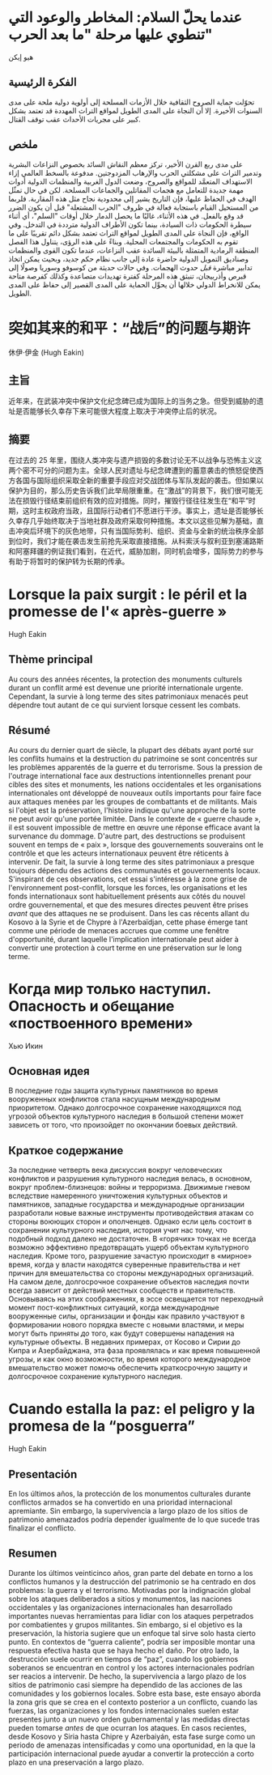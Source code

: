 # عندما يحلّ السلام: المخاطر والوعود التي تنطوي عليها مرحلة \"ما بعد الحرب\"

هيو إيكن

## الفكرة الرئيسية

تحوّلت حماية الصروح الثقافية خلال الأزمات المسلحة إلى أولوية دولية ملحة على مدى السنوات الأخيرة. إلا أن النجاة على المدى الطويل لمواقع التراث المهددة قد تعتمد بشكل كبير على مجريات الأحداث عقب توقف القتال.

## ملخص

على مدى ربع القرن الأخير، تركز معظم النقاش السائد بخصوص النزاعات البشرية وتدمير التراث على مشكلتي الحرب والإرهاب المزدوجتين. مدفوعة بالسخط العالمي إزاء الاستهداف المتعمَّد للمواقع والصروح، وضعت الدول الغربية والمنظمات الدولية أدوات مهمة جديدة للتعامل مع هجمات المقاتلين والجماعات المسلحة. لكن في حال تمثّل الهدف في الحفاظ عليها، فإن التاريخ يشير إلى محدودية نجاح مثل هذه المقاربة. فلربما من المستحيل القيام باستجابة فعالة في ظروف \"الحرب المشتعلة\" قبل أن يكون الضرر قد وقع بالفعل. في هذه الأثناء، غالبًا ما يحصل الدمار خلال أوقات \"السلم\"، أي أثناء سيطرة الحكومات ذات السيادة، بينما تكون الأطراف الدولية مترددة في التدخل. وفي الواقع، فإن النجاة على المدى الطويل لمواقع التراث تعتمد بشكل دائم تقريبًا على ما تقوم به الحكومات والمجتمعات المحلية. وبناءً على هذه الرؤى، يتناول هذا الفصل المنطقة الرمادية المتمثلة بالبيئة السائدة عقب النزاعات، عندما تكون القوى والمنظمات وصناديق التمويل الدولية حاضرة عادة إلى جانب نظام حكم جديد، وبحيث يمكن اتخاذ تدابير مباشرة *قبل* حدوث الهجمات. وفي حالات حديثة من كوسوفو وسوريا وصولًا إلى قبرص وأذربيجان، تنبثق هذه المرحلة كفترة تهديدات متصاعدة وكذلك كفرصة متاحة يمكن للانخراط الدولي خلالها أن يحوِّل الحماية على المدى القصير إلى حفاظ على المدى الطويل.

# 突如其来的和平：“战后”的问题与期许

休伊·伊金 (Hugh Eakin)

## 主旨

近年来，在武装冲突中保护文化纪念碑已成为国际上的当务之急。但受到威胁的遗址是否能够长久幸存下来可能很大程度上取决于冲突停止后的状况。

## 摘要

在过去的 25 年里，围绕人类冲突与遗产损毁的多数讨论无不以战争与恐怖主义这两个密不可分的问题为主。全球人民对遗址与纪念碑遭到的蓄意袭击的愤怒促使西方各国与国际组织采取全新的重要手段应对交战团体与军队发起的袭击。但如果以保护为目的，那么历史告诉我们此举局限重重。在“激战”的背景下，我们很可能无法在损毁行径结束前组织有效的应对措施。同时，摧毁行径往往发生在“和平”时期，这时主权政府当政，且国际行动者们不愿进行干涉。事实上，遗址是否能够长久幸存几乎始终取决于当地社群及政府采取何种措施。本文以这些见解为基础，直击冲突后环境下的灰色地带，只有当国际势利、组织、资金与全新的统治秩序全部到位时，我们才能在袭击发生前抢先采取直接措施。从科索沃与叙利亚到塞浦路斯和阿塞拜疆的例证我们看到，在近代，威胁加剧，同时机会增多，国际势力的参与有助于将暂时的保护转为长期的传承。

# Lorsque la paix surgit : le péril et la promesse de l'« après-guerre »

Hugh Eakin

## Thème principal

Au cours des années récentes, la protection des monuments culturels durant un conflit armé est devenue une priorité internationale urgente. Cependant, la survie à long terme des sites patrimoniaux menacés peut dépendre tout autant de ce qui survient lorsque cessent les combats.

## Résumé

Au cours du dernier quart de siècle, la plupart des débats ayant porté sur les conflits humains et la destruction du patrimoine se sont concentrés sur les problèmes apparentés de la guerre et du terrorisme. Sous la pression de l'outrage international face aux destructions intentionnelles prenant pour cibles des sites et monuments, les nations occidentales et les organisations internationales ont développé de nouveaux outils importants pour faire face aux attaques menées par les groupes de combattants et de militants. Mais si l'objet est la préservation, l'histoire indique qu'une approche de la sorte ne peut avoir qu'une portée limitée. Dans le contexte de « guerre chaude », il est souvent impossible de mettre en œuvre une réponse efficace avant la survenance du dommage. D'autre part, des destructions se produisent souvent en temps de « paix », lorsque des gouvernements souverains ont le contrôle et que les acteurs internationaux peuvent être réticents à intervenir. De fait, la survie à long terme des sites patrimoniaux a presque toujours dépendu des actions des communautés et gouvernements locaux. S'inspirant de ces observations, cet essai s'intéresse à la zone grise de l'environnement post-conflit, lorsque les forces, les organisations et les fonds internationaux sont habituellement présents aux côtés du nouvel ordre gouvernemental, et que des mesures directes peuvent être prises *avant* que des attaques ne se produisent. Dans les cas récents allant du Kosovo à la Syrie et de Chypre à l'Azerbaïdjan, cette phase émerge tant comme une période de menaces accrues que comme une fenêtre d'opportunité, durant laquelle l'implication internationale peut aider à convertir une protection à court terme en une préservation sur le long terme.

# Когда мир только наступил. Опасность и обещание «поствоенного времени»

Хью Икин

## Основная идея

В последние годы защита культурных памятников во время вооруженных конфликтов стала насущным международным приоритетом. Однако долгосрочное сохранение находящихся под угрозой объектов культурного наследия в большой степени может зависеть от того, что произойдет по окончании боевых действий.

## Краткое содержание

За последние четверть века дискуссия вокруг человеческих конфликтов и разрушения культурного наследия велась, в основном, вокруг проблем-близнецов: войны и терроризма. Движимые гневом вследствие намеренного уничтожения культурных объектов и памятников, западные государства и международные организации разработали новые важные инструменты противодействия атакам со стороны воюющих сторон и ополченцев. Однако если цель состоит в сохранении культурного наследия, история учит нас тому, что подобный подход далеко не достаточен. В «горячих» точках не всегда возможно эффективно предотвращать ущерб объектам культурного наследия. Кроме того, разрушение зачастую происходит в «мирное» время, когда у власти находятся суверенные правительства и нет причин для вмешательства со стороны международных организаций. На самом деле, долгосрочное сохранение объектов наследия почти всегда зависит от действий местных сообществ и правительств. Основываясь на этих соображениях, в эссе освещается тот переходный момент пост-конфликтных ситуаций, когда международные вооруженные силы, организации и фонды как правило участвуют в формировании нового порядка вместе с новыми властями, и меры могут быть приняты *до* того, как будут совершены нападения на культурные объекты. В недавних примерах, от Косово и Сирии до Кипра и Азербайджана, эта фаза проявлялась и как время повышенной угрозы, и как окно возможности, во время которого международное вмешательство может помочь обеспечить краткосрочную защиту и долгосрочное сохранение культурного наследия.

# Cuando estalla la paz: el peligro y la promesa de la “posguerra”

Hugh Eakin

## Presentación

En los últimos años, la protección de los monumentos culturales durante conflictos armados se ha convertido en una prioridad internacional apremiante. Sin embargo, la supervivencia a largo plazo de los sitios de patrimonio amenazados podría depender igualmente de lo que sucede tras finalizar el conflicto.

## Resumen

Durante los últimos veinticinco años, gran parte del debate en torno a los conflictos humanos y la destrucción del patrimonio se ha centrado en dos problemas: la guerra y el terrorismo. Motivadas por la indignación global sobre los ataques deliberados a sitios y monumentos, las naciones occidentales y las organizaciones internacionales han desarrollado importantes nuevas herramientas para lidiar con los ataques perpetrados por combatientes y grupos militantes. Sin embargo, si el objetivo es la preservación, la historia sugiere que un enfoque tal sirve solo hasta cierto punto. En contextos de “guerra caliente”, podría ser imposible montar una respuesta efectiva hasta que se haya hecho el daño. Por otro lado, la destrucción suele ocurrir en tiempos de “paz”, cuando los gobiernos soberanos se encuentran en control y los actores internacionales podrían ser reacios a intervenir. De hecho, la supervivencia a largo plazo de los sitios de patrimonio casi siempre ha dependido de las acciones de las comunidades y los gobiernos locales. Sobre esta base, este ensayo aborda la zona gris que se crea en el contexto posterior a un conflicto, cuando las fuerzas, las organizaciones y los fondos internacionales suelen estar presentes junto a un nuevo orden gubernamental y las medidas directas pueden tomarse *antes* de que ocurran los ataques. En casos recientes, desde Kosovo y Siria hasta Chipre y Azerbaiyán, esta fase surge como un periodo de amenazas intensificadas y como una oportunidad, en la que la participación internacional puede ayudar a convertir la protección a corto plazo en una preservación a largo plazo.
